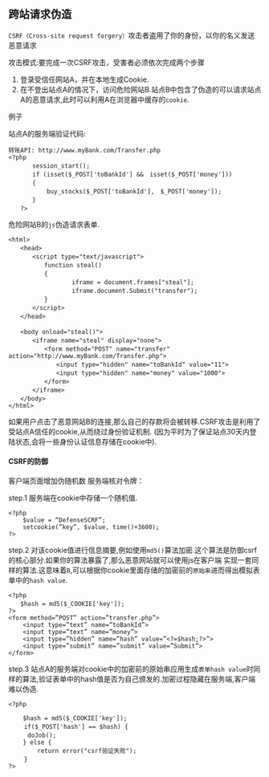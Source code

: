 ## 跨站请求伪造

`CSRF（Cross-site request forgery）`攻击者盗用了你的身份，以你的名义发送恶意请求

攻击模式:要完成一次CSRF攻击，受害者必须依次完成两个步骤

 1. 登录受信任网站A，并在本地生成Cookie.
 2. 在不登出站点A的情况下，访问危险网站B.站点B中包含了伪造的可以请求站点A的恶意请求,此时可以利用A在浏览器中缓存的`cookie`.

例子

站点A的服务端验证代码:
    
    转账API: http://www.myBank.com/Transfer.php
    <?php
    　　　　session_start();
    　　　　if (isset($_POST['toBankId'] &&　isset($_POST['money']))
    　　　　{
    　　　　    buy_stocks($_POST['toBankId'],　$_POST['money']);
    　　　　}
    　　?>

危险网站B的`js`伪造请求表单.
    
    <html>
    　　<head>
    　　　　<script type="text/javascript">
    　　　　　　function steal()
    　　　　　　{
              　　　　 iframe = document.frames["steal"];
    　　     　　      iframe.document.Submit("transfer");
    　　　　　　}
    　　　　</script>
    　　</head>
    
    　　<body onload="steal()">
    　　　　<iframe name="steal" display="none">
    　　　　　　<form method="POST" name="transfer"　action="http://www.myBank.com/Transfer.php">
    　　　　　　　　<input type="hidden" name="toBankId" value="11">
    　　　　　　　　<input type="hidden" name="money" value="1000">
    　　　　　　</form>
    　　　　</iframe>
    　　</body>
    </html>
    
如果用户点击了恶意网站B的连接,那么自己的存款将会被转移.CSRF攻击是利用了受站点A信任的cookie,从而绕过身份验证机制.
(因为平时为了保证站点30天内登陆状态,会将一些身份认证信息存储在cookie中).

#### CSRF的防御

客户端页面增加伪随机数
服务端核对令牌：
    
step.1  服务端在cookie中存储一个随机值. 
    
    <?php
        $value = “DefenseSCRF”;
        setcookie(”key”, $value, time()+3600);
    ?>
    
step.2 对该cookie值进行信息摘要,例如使用`md5()`算法加密.这个算法是防御csrf的核心部分.如果你的算法暴露了,那么恶意网站就可以使用js在客户端
实现一套同样的算法.这意味着`B`,可以根据你cookie里面存储的加密前的`原始串`进而得出模拟表单中的`hash value`.
       
    <?php
    　　$hash = md5($_COOKIE['key']);
    ?>
    <form method=”POST” action=”transfer.php”>
        <input type=”text” name=”toBankId”>
        <input type=”text” name=”money”>
        <input type=”hidden” name=”hash” value=”<?=$hash;?>”>
        <input type=”submit” name=”submit” value=”Submit”>
    </form>

step.3  站点A的服务端对cookie中的加密前的原始串应用生成`表单hash value`时同样的算法,验证表单中的hash值是否为自己颁发的.加密过程隐藏在服务端,客户端难以伪造. 

    <?php
    
        $hash = md5($_COOKIE['key']);
    　　 if($_POST['hash'] == $hash) {
    　　  doJob();
        } else {
            return error("csrf验证失败");
    　　 }
    ?>